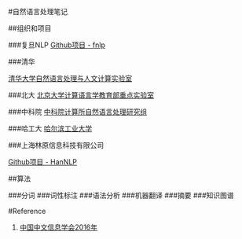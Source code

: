 
#自然语言处理笔记

##组织和项目

###复旦NLP
<a href="https://github.com/FudanNLP">Github项目 - fnlp</a>

###清华

<a href="http://nlp.csai.tsinghua.edu.cn/site2/index.php/zh">清华大学自然语言处理与人文计算实验室</a>

###北大
<a href="http://klcl.pku.edu.cn/">北京大学计算语言学教育部重点实验室</a>

###中科院
<a href="http://nlp.ict.ac.cn/index_zh.php">中科院计算所自然语言处理研究组</a>

###哈工大
<a href="http://ir.hit.edu.cn/member_introduce">哈尔滨工业大学</a>

###上海林原信息科技有限公司

<a href="https://github.com/hankcs/HanLP">Github项目 - HanNLP</a>

##算法

###分词
###词性标注
###语法分析
###机器翻译
###摘要
###知识图谱




#Reference

1. <a href="http://www.cipsc.org.cn/qngw/?p=800">中国中文信息学会2016年</a>